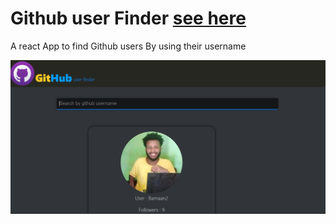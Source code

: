 # Github user Finder   [see here ](https://barnaan2.github.io/GithubUserFinder/)

A react App to find Github users By using  their username

![showcase](github_picture.png)
